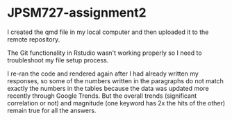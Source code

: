 # JPSM727-assignment2

I created the qmd file in my local computer and then uploaded it to the remote repository. 

The Git functionality in Rstudio wasn't working properly so I need to troubleshoot my file setup process. 

I re-ran the code and rendered again after I had already written my responses, so some of the numbers written in the paragraphs do not match exactly the numbers in the tables because the data was updated more recently through Google Trends. But the overall trends (significant correlation or not) and magnitude (one keyword has 2x the hits of the other) remain true for all the answers. 
